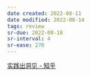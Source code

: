 ```yaml
---
date created: 2022-08-11
date modified: 2022-08-14
tags: review
sr-due: 2022-08-18
sr-interval: 4
sr-ease: 270
---
```


[实践出洞见 - 知乎](https://zhuanlan.zhihu.com/p/521844479)
